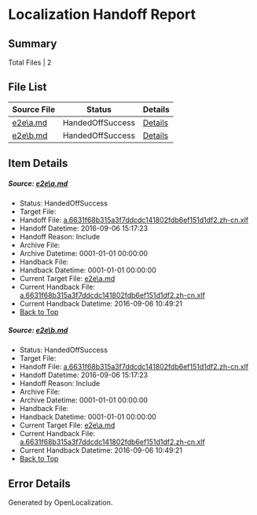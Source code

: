 # <a name='report-top'></a> Localization Handoff Report

## Summary
 Total Files | 2

## File List
 Source File | Status | Details 
 ----------- | ------ | ------- 
 [e2e\a.md](https://github.com/OpenLocalizationTestOrg/ol-test0/blob/a72fcfa1e9d351cfe847c3a15ce311c9913c1823/e2e/a.md) | HandedOffSuccess | [Details](#d07589824d6fff582dd1f23f56e03783a03ed2a51)
 [e2e\b.md](https://github.com/OpenLocalizationTestOrg/ol-test0/blob/a72fcfa1e9d351cfe847c3a15ce311c9913c1823/e2e/b.md) | HandedOffSuccess | [Details](#d07589824d6fff582dd1f23f56e03783a03ed2a52)

## Item Details
##### <a name='d07589824d6fff582dd1f23f56e03783a03ed2a51'></a> Source: [e2e\a.md](https://github.com/OpenLocalizationTestOrg/ol-test0/blob/a72fcfa1e9d351cfe847c3a15ce311c9913c1823/e2e/a.md)
* Status: HandedOffSuccess
* Target File: 
* Handoff File: [a.6631f68b315a3f7ddcdc141802fdb6ef151d1df2.zh-cn.xlf](https://github.com/OpenLocalizationTestOrg/ol-test0-handoff/blob/7c297b59ab96e8fda20c44b947131789e8240884/ol-handoff/OpenLocalizationTestOrg/ol-test0-zhcn/ci/ht/a.6631f68b315a3f7ddcdc141802fdb6ef151d1df2.zh-cn.xlf)
* Handoff Datetime: 2016-09-06 15:17:23
* Handoff Reason: Include
* Archive File: 
* Archive Datetime: 0001-01-01 00:00:00
* Handback File: 
* Handback Datetime: 0001-01-01 00:00:00
* Current Target File: [e2e\a.md](https://github.com/OpenLocalizationTestOrg/ol-test0-zhcn/blob/d8daceb4b1abdfead2ff869cf78b523abba0ea55/e2e/a.md)
* Current Handback File: [a.6631f68b315a3f7ddcdc141802fdb6ef151d1df2.zh-cn.xlf](https://github.com/OpenLocalizationTestOrg/ol-test0-handback/blob/c28edcca58918258b694e29ed69354b0c3964167/ol-handback/OpenLocalizationTestOrg/ol-test0-zhcn/ci/ht/a.6631f68b315a3f7ddcdc141802fdb6ef151d1df2.zh-cn.xlf)
* Current Handback Datetime: 2016-09-06 10:49:21
* [Back to Top](#report-top)

##### <a name='d07589824d6fff582dd1f23f56e03783a03ed2a52'></a> Source: [e2e\b.md](https://github.com/OpenLocalizationTestOrg/ol-test0/blob/a72fcfa1e9d351cfe847c3a15ce311c9913c1823/e2e/b.md)
* Status: HandedOffSuccess
* Target File: 
* Handoff File: [a.6631f68b315a3f7ddcdc141802fdb6ef151d1df2.zh-cn.xlf](https://github.com/OpenLocalizationTestOrg/ol-test0-handoff/blob/7c297b59ab96e8fda20c44b947131789e8240884/ol-handoff/OpenLocalizationTestOrg/ol-test0-zhcn/ci/ht/a.6631f68b315a3f7ddcdc141802fdb6ef151d1df2.zh-cn.xlf)
* Handoff Datetime: 2016-09-06 15:17:23
* Handoff Reason: Include
* Archive File: 
* Archive Datetime: 0001-01-01 00:00:00
* Handback File: 
* Handback Datetime: 0001-01-01 00:00:00
* Current Target File: [e2e\a.md](https://github.com/OpenLocalizationTestOrg/ol-test0-zhcn/blob/d8daceb4b1abdfead2ff869cf78b523abba0ea55/e2e/a.md)
* Current Handback File: [a.6631f68b315a3f7ddcdc141802fdb6ef151d1df2.zh-cn.xlf](https://github.com/OpenLocalizationTestOrg/ol-test0-handback/blob/c28edcca58918258b694e29ed69354b0c3964167/ol-handback/OpenLocalizationTestOrg/ol-test0-zhcn/ci/ht/a.6631f68b315a3f7ddcdc141802fdb6ef151d1df2.zh-cn.xlf)
* Current Handback Datetime: 2016-09-06 10:49:21
* [Back to Top](#report-top)


## Error Details

Generated by OpenLocalization.

